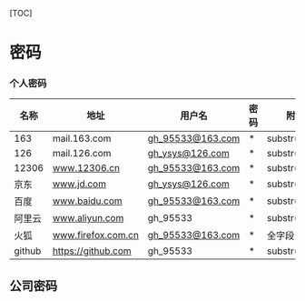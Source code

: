 [TOC]

# 密码

### 个人密码

| 名称   | 地址               | 用户名           | 密码 | 附加          |
| ------ | ------------------ | ---------------- | ---- | ------------- |
| 163    | mail.163.com       | gh_95533@163.com | *    | substr(,1,10) |
| 126    | mail.126.com       | gh_ysys@126.com  | *    | substr(,1,12) |
| 12306  | www.12306.cn       | gh_95533@163.com | *    | substr(,1,10) |
| 京东   | www.jd.com         | gh_ysys@126.com  | *    | substr(,1,20) |
| 百度   | www.baidu.com      | gh_95533@163.com | *    | substr(,1,14) |
| 阿里云 | www.aliyun.com     | gh_95533         | *    | substr(,1,16) |
| 火狐   | www.firefox.com.cn | gh_95533@163.com | *    | 全字段        |
| github | https://github.com | gh_95533         | *    | substr(,1,10) |



## 公司密码

